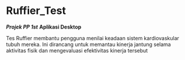 # Ruffier_Test
***Projek PP 1st***
**Aplikasi Desktop** 


Tes Ruffier membantu pengguna menilai keadaan sistem kardiovaskular tubuh mereka.
Ini dirancang untuk memantau kinerja jantung selama aktivitas fisik dan mengevaluasi efektivitas kinerja tersebut
